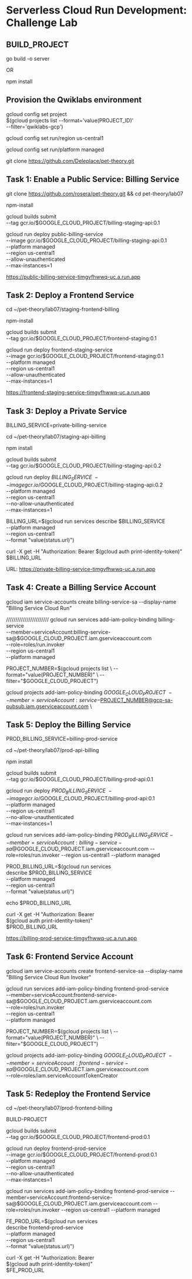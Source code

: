 #  Serverless Cloud Run Development: Challenge Lab 

## BUILD_PROJECT

go build -o server

OR

npm install



## Provision the Qwiklabs environment

gcloud config set project \
  $(gcloud projects list --format='value(PROJECT_ID)' \
  --filter='qwiklabs-gcp')

gcloud config set run/region us-central1

gcloud config set run/platform managed

git clone https://github.com/Deleplace/pet-theory.git


## Task 1: Enable a Public Service: Billing Service


git clone https://github.com/rosera/pet-theory.git && cd pet-theory/lab07

npm-install



gcloud builds submit \
  --tag gcr.io/$GOOGLE_CLOUD_PROJECT/billing-staging-api:0.1


gcloud run deploy public-billing-service \
  --image gcr.io/$GOOGLE_CLOUD_PROJECT/billing-staging-api:0.1 \
  --platform managed \
  --region us-central1 \
  --allow-unauthenticated \
  --max-instances=1

https://public-billing-service-timgvfhwwq-uc.a.run.app

## Task 2: Deploy a Frontend Service

cd ~/pet-theory/lab07/staging-frontend-billing

npm-install

gcloud builds submit \
  --tag gcr.io/$GOOGLE_CLOUD_PROJECT/frontend-staging:0.1


gcloud run deploy frontend-staging-service \
  --image gcr.io/$GOOGLE_CLOUD_PROJECT/frontend-staging:0.1 \
  --platform managed \
  --region us-central1 \
  --allow-unauthenticated \
  --max-instances=1

https://frontend-staging-service-timgvfhwwq-uc.a.run.app

## Task 3: Deploy a Private Service

BILLING_SERVICE=private-billing-service

cd ~/pet-theory/lab07/staging-api-billing

npm install

gcloud builds submit \
  --tag gcr.io/$GOOGLE_CLOUD_PROJECT/billing-staging-api:0.2


gcloud run deploy $BILLING_SERVICE \
  --image gcr.io/$GOOGLE_CLOUD_PROJECT/billing-staging-api:0.2 \
  --platform managed \
  --region us-central1 \
  --no-allow-unauthenticated \
  --max-instances=1


BILLING_URL=$(gcloud run services describe $BILLING_SERVICE \
  --platform managed \
  --region us-central1 \
  --format "value(status.url)")


curl -X get -H "Authorization: Bearer $(gcloud auth print-identity-token)" $BILLING_URL


URL: https://private-billing-service-timgvfhwwq-uc.a.run.app

## Task 4: Create a Billing Service Account

gcloud iam service-accounts create billing-service-sa --display-name "Billing Service Cloud Run"


///////////////////////
gcloud run services add-iam-policy-binding billing-service \
  --member=serviceAccount:billing-service-sa@$GOOGLE_CLOUD_PROJECT.iam.gserviceaccount.com \
  --role=roles/run.invoker \
  --region us-central1 \
  --platform managed

PROJECT_NUMBER=$(gcloud projects list \
 --format="value(PROJECT_NUMBER)" \
 --filter="$GOOGLE_CLOUD_PROJECT")

gcloud projects add-iam-policy-binding $GOOGLE_CLOUD_PROJECT \
  --member=serviceAccount:service-$PROJECT_NUMBER@gcp-sa-pubsub.iam.gserviceaccount.com \


## Task 5: Deploy the Billing Service

PROD_BILLING_SERVICE=billing-prod-service

cd ~/pet-theory/lab07/prod-api-billing

npm install

gcloud builds submit \
  --tag gcr.io/$GOOGLE_CLOUD_PROJECT/billing-prod-api:0.1


gcloud run deploy $PROD_BILLING_SERVICE \
  --image gcr.io/$GOOGLE_CLOUD_PROJECT/billing-prod-api:0.1 \
  --platform managed \
  --region us-central1 \
  --no-allow-unauthenticated \
  --max-instances=1


gcloud run services add-iam-policy-binding $PROD_BILLING_SERVICE --member=serviceAccount:billing-service-sa@$GOOGLE_CLOUD_PROJECT.iam.gserviceaccount.com --role=roles/run.invoker --region us-central1 --platform managed


PROD_BILLING_URL=$(gcloud run services \
  describe $PROD_BILLING_SERVICE \
  --platform managed \
  --region us-central1 \
  --format "value(status.url)")


echo $PROD_BILLING_URL


curl -X get -H "Authorization: Bearer \
  $(gcloud auth print-identity-token)" \
  $PROD_BILLING_URL


https://billing-prod-service-timgvfhwwq-uc.a.run.app

## Task 6: Frontend Service Account


gcloud iam service-accounts create frontend-service-sa --display-name "Billing Service Cloud Run Invoker"

gcloud run services add-iam-policy-binding frontend-prod-service \
  --member=serviceAccount:frontend-service-sa@$GOOGLE_CLOUD_PROJECT.iam.gserviceaccount.com \
  --role=roles/run.invoker \
  --region us-central1 \
  --platform managed

PROJECT_NUMBER=$(gcloud projects list \
 --format="value(PROJECT_NUMBER)" \
 --filter="$GOOGLE_CLOUD_PROJECT")

gcloud projects add-iam-policy-binding $GOOGLE_CLOUD_PROJECT \
  --member=serviceAccount:frontend-service-sa@$GOOGLE_CLOUD_PROJECT.iam.gserviceaccount.com \
  --role=roles/iam.serviceAccountTokenCreator


## Task 5: Redeploy the Frontend Service


cd ~/pet-theory/lab07/prod-frontend-billing

BUILD-PROJECT

gcloud builds submit \
  --tag gcr.io/$GOOGLE_CLOUD_PROJECT/frontend-prod:0.1


gcloud run deploy frontend-prod-service \
  --image gcr.io/$GOOGLE_CLOUD_PROJECT/frontend-prod:0.1 \
  --platform managed \
  --region us-central1 \
  --no-allow-unauthenticated \
  --max-instances=1


gcloud run services add-iam-policy-binding frontend-prod-service --member=serviceAccount:frontend-service-sa@$GOOGLE_CLOUD_PROJECT.iam.gserviceaccount.com --role=roles/run.invoker --region us-central1 --platform managed


FE_PROD_URL=$(gcloud run services \
  describe frontend-prod-service \
  --platform managed \
  --region us-central1 \
  --format "value(status.url)")

curl -X get -H "Authorization: Bearer \
  $(gcloud auth print-identity-token)" \
  $FE_PROD_URL